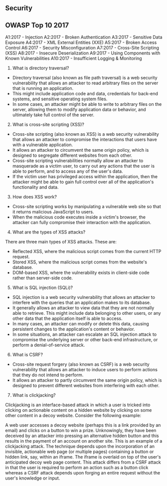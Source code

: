 ## Security

## OWASP Top 10 2017

A1:2017 - Injection 
A2:2017 - Broken Authentication
A3:2017 - Sensitive Data Exposure 
A4:2017 - XML External Entities (XXE)
A5:2017 - Broken Access Control
A6:2017 - Security Misconfiguration
A7:2017 - Cross-Site Scripting (XSS)
A8:2017 - Insecure Deserialization
A9:2017 - Using Components with Known Vulnerabilities 
A10:2017 - Insufficient Logging & Monitoring

1. What is directory traversal?

- Directory traversal (also known as file path traversal) is a web security vulnerability that allows an attacker to read arbitrary files on the server that is running an application. 
- This might include application code and data, credentials for back-end systems, and sensitive operating system files. 
- In some cases, an attacker might be able to write to arbitrary files on the server, allowing them to modify application data or behavior, and ultimately take full control of the server.

2. What is cross-site scripting (XSS)?

- Cross-site scripting (also known as XSS) is a web security vulnerability that allows an attacker to compromise the interactions that users have with a vulnerable application. 
- It allows an attacker to circumvent the same origin policy, which is designed to segregate different websites from each other. 
- Cross-site scripting vulnerabilities normally allow an attacker to masquerade as a victim user, to carry out any actions that the user is able to perform, and to access any of the user's data. 
- If the victim user has privileged access within the application, then the attacker might be able to gain full control over all of the application's functionality and data.

3. How does XSS work?

- Cross-site scripting works by manipulating a vulnerable web site so that it returns malicious JavaScript to users. 
- When the malicious code executes inside a victim's browser, the attacker can fully compromise their interaction with the application.

4. What are the types of XSS attacks?

There are three main types of XSS attacks. These are:

* Reflected XSS, where the malicious script comes from the current HTTP request.
* Stored XSS, where the malicious script comes from the website's database.
* DOM-based XSS, where the vulnerability exists in client-side code rather than server-side code.


5. What is SQL injection (SQLi)?

- SQL injection is a web security vulnerability that allows an attacker to interfere with the queries that an application makes to its database. 
- It generally allows an attacker to view data that they are not normally able to retrieve. This might include data belonging to other users, or any other data that the application itself is able to access. 
- In many cases, an attacker can modify or delete this data, causing persistent changes to the application's content or behavior.
- In some situations, an attacker can escalate an SQL injection attack to compromise the underlying server or other back-end infrastructure, or perform a denial-of-service attack.

6. What is CSRF?

- Cross-site request forgery (also known as CSRF) is a web security vulnerability that allows an attacker to induce users to perform actions that they do not intend to perform. 
- It allows an attacker to partly circumvent the same origin policy, which is designed to prevent different websites from interfering with each other.

7. What is clickjacking?

Clickjacking is an interface-based attack in which a user is tricked into clicking on actionable content on a hidden website by clicking on some other content in a decoy website. Consider the following example:

A web user accesses a decoy website (perhaps this is a link provided by an email) and clicks on a button to win a prize. Unknowingly, they have been deceived by an attacker into pressing an alternative hidden button and this results in the payment of an account on another site. This is an example of a clickjacking attack. The technique depends upon the incorporation of an invisible, actionable web page (or multiple pages) containing a button or hidden link, say, within an iframe. The iframe is overlaid on top of the user's anticipated decoy web page content. This attack differs from a CSRF attack in that the user is required to perform an action such as a button click whereas a CSRF attack depends upon forging an entire request without the user's knowledge or input.



